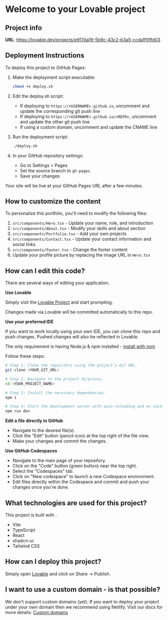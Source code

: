 # Welcome to your Lovable project

## Project info

**URL**: https://lovable.dev/projects/e917da19-5b9c-43c2-b3a5-ccda1f91fd03

## Deployment Instructions

To deploy this project to GitHub Pages:

1. Make the deployment script executable:
   ```sh
   chmod +x deploy.sh
   ```

2. Edit the deploy.sh script:
   - If deploying to `https://<USERNAME>.github.io`, uncomment and update the corresponding git push line
   - If deploying to `https://<USERNAME>.github.io/<REPO>`, uncomment and update the other git push line
   - If using a custom domain, uncomment and update the CNAME line

3. Run the deployment script:
   ```sh
   ./deploy.sh
   ```

4. In your GitHub repository settings:
   - Go to Settings > Pages
   - Set the source branch to `gh-pages`
   - Save your changes

Your site will be live at your GitHub Pages URL after a few minutes.

## How to customize the content

To personalize this portfolio, you'll need to modify the following files:

1. `src/components/Hero.tsx` - Update your name, role, and introduction
2. `src/components/About.tsx` - Modify your skills and about section
3. `src/components/Portfolio.tsx` - Add your own projects
4. `src/components/Contact.tsx` - Update your contact information and social links
5. `src/components/Footer.tsx` - Change the footer content
6. Update your profile picture by replacing the image URL in `Hero.tsx`

## How can I edit this code?

There are several ways of editing your application.

**Use Lovable**

Simply visit the [Lovable Project](https://lovable.dev/projects/e917da19-5b9c-43c2-b3a5-ccda1f91fd03) and start prompting.

Changes made via Lovable will be committed automatically to this repo.

**Use your preferred IDE**

If you want to work locally using your own IDE, you can clone this repo and push changes. Pushed changes will also be reflected in Lovable.

The only requirement is having Node.js & npm installed - [install with nvm](https://github.com/nvm-sh/nvm#installing-and-updating)

Follow these steps:

```sh
# Step 1: Clone the repository using the project's Git URL.
git clone <YOUR_GIT_URL>

# Step 2: Navigate to the project directory.
cd <YOUR_PROJECT_NAME>

# Step 3: Install the necessary dependencies.
npm i

# Step 4: Start the development server with auto-reloading and an instant preview.
npm run dev
```

**Edit a file directly in GitHub**

- Navigate to the desired file(s).
- Click the "Edit" button (pencil icon) at the top right of the file view.
- Make your changes and commit the changes.

**Use GitHub Codespaces**

- Navigate to the main page of your repository.
- Click on the "Code" button (green button) near the top right.
- Select the "Codespaces" tab.
- Click on "New codespace" to launch a new Codespace environment.
- Edit files directly within the Codespace and commit and push your changes once you're done.

## What technologies are used for this project?

This project is built with .

- Vite
- TypeScript
- React
- shadcn-ui
- Tailwind CSS

## How can I deploy this project?

Simply open [Lovable](https://lovable.dev/projects/e917da19-5b9c-43c2-b3a5-ccda1f91fd03) and click on Share -> Publish.

## I want to use a custom domain - is that possible?

We don't support custom domains (yet). If you want to deploy your project under your own domain then we recommend using Netlify. Visit our docs for more details: [Custom domains](https://docs.lovable.dev/tips-tricks/custom-domain/)